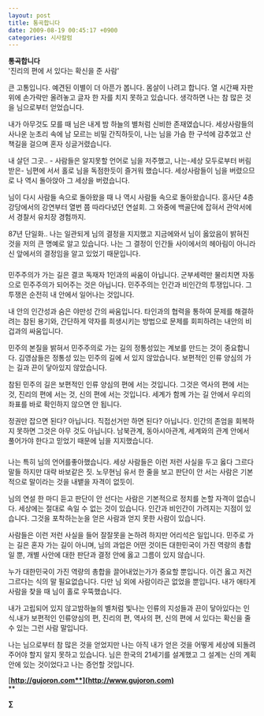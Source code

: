 ```yaml
---
layout: post
title: 통곡합니다
date: 2009-08-19 00:45:17 +0900
categories: 시사칼럼
---
```

**통곡합니다**  
'진리의 편에 서 있다는 확신을 준 사람'

큰 고통입니다. 예견된 이별이 더 아픈가 봅니다. 몸살이 나려고 합니다. 열 시간째 자판 위에 손가락만 올려놓고 글자 한 자를 치지 못하고 있습니다. 생각하면 나는 참 많은 것을 님으로부터 얻었습니다. 

내가 아무것도 모를 때 님은 내게 밤 하늘의 별처럼 신비한 존재였습니다. 세상사람들의 사나운 눈초리 속에 남 모르는 비밀 간직하듯이, 나는 님을 가슴 한 구석에 감추었고 산책길을 걸으며 혼자 싱글거렸습니다.

내 살던 그곳.. - 사람들은 알지못할 언어로 님을 저주했고, 나는-세상 모두로부터 버림받은- 님편에 서서 홀로 님을 독점한듯이 즐거워 했습니다. 세상사람들이 님을 버렸으므로 나 역시 돌아앉아 그 세상을 버렸습니다. 

님이 다시 사람들 속으로 돌아왔을 때 나 역시 사람들 속으로 돌아왔습니다. 흥사단 4층 강당에서의 강연부터 열번 쯤 따라다녔던 연설회. 그 와중에 백골단에 잡혀서 관악서에서 경찰서 유치장 경험까지. 

87년 단일화.. 나는 일관되게 님의 결정을 지지했고 지금에와서 님이 옳았음이 밝혀진 것을 저의 큰 명예로 알고 있습니다. 나는 그 결정이 인간들 사이에서의 헤아림이 아니라 신 앞에서의 결정임을 알고 있었기 때문입니다.  
  
###  
  
민주주의가 가는 길은 결코 독재자 1인과의 싸움이 아닙니다. 군부세력만 물리치면 자동으로 민주주의가 되어주는 것은 아닙니다. 민주주의는 인간과 비인간의 투쟁입니다. 그 투쟁은 순전히 내 안에서 일어나는 것입니다.   
  
내 안의 인간성과 숨은 야만성 간의 싸움입니다. 타인과의 협력을 통하여 문제를 해결하려는 참된 용기와, 간단하게 약자를 희생시키는 방법으로 문제를 회피하려는 내안의 비겁과의 싸움입니다.   
  
민주의 본질을 밝혀서 민주주의로 가는 길의 정통성있는 계보를 만드는 것이 중요합니다. 김영삼들은 정통성 있는 민주의 길에 서 있지 않았습니다. 보편적인 인류 양심의 가는 길과 끈이 닿아있지 않았습니다.  
  
참된 민주의 길은 보편적인 인류 양심의 편에 서는 것입니다. 그것은 역사의 편에 서는 것, 진리의 편에 서는 것, 신의 편에 서는 것입니다. 세계가 함께 가는 길 안에서 우리의 좌표를 바로 확인하지 않으면 안 됩니다.  
  
정권만 잡으면 된다? 아닙니다. 직접선거만 하면 된다? 아닙니다. 인간의 존엄을 회복하지 못하면 그것은 아무 것도 아닙니다. 남북관계, 동아시아관계, 세계와의 관계 안에서 풀어가야 한다고 믿었기 때문에 님을 지지했습니다.  
  
###

나는 특히 님의 언어를좋아했습니다. 세상 사람들은 이런 저런 사실을 두고 옳다 그르다 말들 하지만 대략 바보같은 짓. 노무현님 유서 한 줄을 보고 판단이 안 서는 사람은 기본적으로 말이라는 것을 내뱉을 자격이 없듯이.

님의 연설 한 마디 듣고 판단이 안 선다는 사람은 기본적으로 정치를 논할 자격이 없습니다. 세상에는 절대로 속일 수 없는 것이 있습니다. 인간과 비인간이 가려지는 지점이 있습니다. 그것을 포착하는눈을 얻은 사람과 얻지 못한 사람이 있습니다.   
  
사람들은 이런 저런 사실을 들어 잘잘못을 논하려 하지만 어리석은 일입니다. 민주로 가는 길은 혼자 가는 길이 아니며, 님의 과업은 어떤 것이든 대한민국이 가진 역량의 총합일 뿐, 개별 사안에 대한 판단과 결정 안에 옳고 그름이 있지 않습니다.

누가 대한민국이 가진 역량의 총합을 끌어내었는가가 중요할 뿐입니다. 이건 옳고 저건 그르다는 식의 말 필요없습니다. 다만 님 외에 사람이라곤 없었을 뿐입니다. 내가 애타게 사람을 찾을 때 님이 홀로 우뚝했습니다.

내가 고립되어 있지 않고밤하늘의 별처럼 빛나는 인류의 지성들과 끈이 닿아있다는 인식.내가 보편적인 인류양심의 편, 진리의 편, 역사의 편, 신의 편에 서 있다는 확신을 줄 수 있는 그런 사람 말입니다. 

나는 님으로부터 참 많은 것을 얻었지만 나는 아직 내가 얻은 것을 어떻게 세상에 되돌려 주어야 할지 알지 못하고 있습니다. 님은 한국의 21세기를 설계했고 그 설계는 신의 계획안에 있는 것이었다고 나는 증언할 것입니다.

[**http://gujoron.com**](http://www.gujoron.com)**  
** 

**∑**